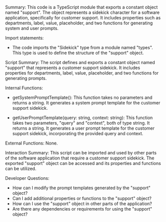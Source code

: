 Summary:
This code is a TypeScript module that exports a constant object named "support". The object represents a sidekick character for a software application, specifically for customer support. It includes properties such as departments, label, value, placeholder, and two functions for generating system and user prompts.

Import statements:
- The code imports the "Sidekick" type from a module named "types". This type is used to define the structure of the "support" object.

Script Summary:
The script defines and exports a constant object named "support" that represents a customer support sidekick. It includes properties for departments, label, value, placeholder, and two functions for generating prompts.

Internal Functions:
- getSystemPromptTemplate(): This function takes no parameters and returns a string. It generates a system prompt template for the customer support sidekick.

- getUserPromptTemplate(query: string, context: string): This function takes two parameters, "query" and "context", both of type string. It returns a string. It generates a user prompt template for the customer support sidekick, incorporating the provided query and context.

External Functions:
None.

Interaction Summary:
This script can be imported and used by other parts of the software application that require a customer support sidekick. The exported "support" object can be accessed and its properties and functions can be utilized.

Developer Questions:
- How can I modify the prompt templates generated by the "support" object?
- Can I add additional properties or functions to the "support" object?
- How can I use the "support" object in other parts of the application?
- Are there any dependencies or requirements for using the "support" object?